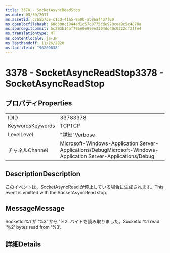 ```yaml
---
title: 3378 - SocketAsyncReadStop
ms.date: 03/30/2017
ms.assetid: c7b5b73e-c1cd-41a5-9a0b-ab86af437f60
ms.openlocfilehash: 60d300c1944ed1c57d0775cde978cee9c5c4870a
ms.sourcegitcommit: bc293b14af795e0e999e3304dd40c0222cf2ffe4
ms.translationtype: MT
ms.contentlocale: ja-JP
ms.lasthandoff: 11/26/2020
ms.locfileid: "96260838"
---
```

# <a name="3378---socketasyncreadstop"></a><span data-ttu-id="c5baf-102">3378 - SocketAsyncReadStop</span><span class="sxs-lookup"><span data-stu-id="c5baf-102">3378 - SocketAsyncReadStop</span></span>

## <a name="properties"></a><span data-ttu-id="c5baf-103">プロパティ</span><span class="sxs-lookup"><span data-stu-id="c5baf-103">Properties</span></span>  
  
|||  
|-|-|  
|<span data-ttu-id="c5baf-104">ID</span><span class="sxs-lookup"><span data-stu-id="c5baf-104">ID</span></span>|<span data-ttu-id="c5baf-105">3378</span><span class="sxs-lookup"><span data-stu-id="c5baf-105">3378</span></span>|  
|<span data-ttu-id="c5baf-106">Keywords</span><span class="sxs-lookup"><span data-stu-id="c5baf-106">Keywords</span></span>|<span data-ttu-id="c5baf-107">TCP</span><span class="sxs-lookup"><span data-stu-id="c5baf-107">TCP</span></span>|  
|<span data-ttu-id="c5baf-108">Level</span><span class="sxs-lookup"><span data-stu-id="c5baf-108">Level</span></span>|<span data-ttu-id="c5baf-109">"詳細"</span><span class="sxs-lookup"><span data-stu-id="c5baf-109">Verbose</span></span>|  
|<span data-ttu-id="c5baf-110">チャネル</span><span class="sxs-lookup"><span data-stu-id="c5baf-110">Channel</span></span>|<span data-ttu-id="c5baf-111">Microsoft-Windows-Application Server-Applications/Debug</span><span class="sxs-lookup"><span data-stu-id="c5baf-111">Microsoft-Windows-Application Server-Applications/Debug</span></span>|  
  
## <a name="description"></a><span data-ttu-id="c5baf-112">Description</span><span class="sxs-lookup"><span data-stu-id="c5baf-112">Description</span></span>  

 <span data-ttu-id="c5baf-113">このイベントは、SocketAsyncRead が停止している場合に生成されます。</span><span class="sxs-lookup"><span data-stu-id="c5baf-113">This event is emitted with the SocketAsyncRead stop.</span></span>  
  
## <a name="message"></a><span data-ttu-id="c5baf-114">Message</span><span class="sxs-lookup"><span data-stu-id="c5baf-114">Message</span></span>  

 <span data-ttu-id="c5baf-115">SocketId:%1 が '%3' から '%2' バイトを読み取りました。</span><span class="sxs-lookup"><span data-stu-id="c5baf-115">SocketId:%1 read '%2' bytes read from '%3'.</span></span>  
  
## <a name="details"></a><span data-ttu-id="c5baf-116">詳細</span><span class="sxs-lookup"><span data-stu-id="c5baf-116">Details</span></span>
